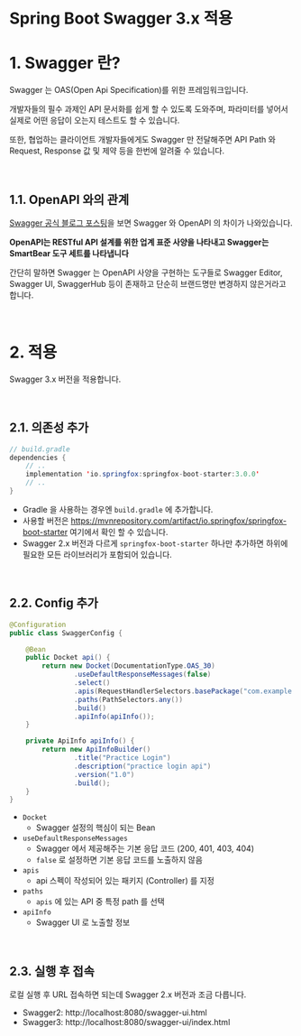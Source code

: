 # Spring Boot Swagger 3.x 적용

# 1. Swagger 란?

Swagger 는 OAS(Open Api Specification)를 위한 프레임워크입니다.

개발자들의 필수 과제인 API 문서화를 쉽게 할 수 있도록 도와주며, 파라미터를 넣어서 실제로 어떤 응답이 오는지 테스트도 할 수 있습니다.

또한, 협업하는 클라이언트 개발자들에게도 Swagger 만 전달해주면 API Path 와 Request, Response 값 및 제약 등을 한번에 알려줄 수 있습니다.

<br>

## 1.1. OpenAPI 와의 관계

[Swagger 공식 블로그 포스팅](https://swagger.io/blog/api-strategy/difference-between-swagger-and-openapi/)을 보면 Swagger 와 OpenAPI 의 차이가 나와있습니다.

**OpenAPI는 RESTful API 설계를 위한 업계 표준 사양을 나타내고 Swagger는 SmartBear 도구 세트를 나타냅니다**

간단히 말하면 Swagger 는 OpenAPI 사양을 구현하는 도구들로 Swagger Editor, Swagger UI, SwaggerHub 등이 존재하고 단순히 브랜드명만 변경하지 않은거라고 합니다.

<br>

# 2. 적용

Swagger 3.x 버전을 적용합니다.

<br>

## 2.1. 의존성 추가

```java
// build.gradle
dependencies {
    // ..
    implementation 'io.springfox:springfox-boot-starter:3.0.0'
    // ..
}
```

- Gradle 을 사용하는 경우엔 `build.gradle` 에 추가합니다.
- 사용할 버전은 https://mvnrepository.com/artifact/io.springfox/springfox-boot-starter 여기에서 확인 할 수 있습니다.
- Swagger 2.x 버전과 다르게 `springfox-boot-starter` 하나만 추가하면 하위에 필요한 모든 라이브러리가 포함되어 있습니다.

<br>

## 2.2. Config 추가

```java
@Configuration
public class SwaggerConfig {

    @Bean
    public Docket api() {
        return new Docket(DocumentationType.OAS_30)
                .useDefaultResponseMessages(false)
                .select()
                .apis(RequestHandlerSelectors.basePackage("com.example.login.controller"))
                .paths(PathSelectors.any())
                .build()
                .apiInfo(apiInfo());
    }

    private ApiInfo apiInfo() {
        return new ApiInfoBuilder()
                .title("Practice Login")
                .description("practice login api")
                .version("1.0")
                .build();
    }
}
```

- `Docket`
  - Swagger 설정의 핵심이 되는 Bean
- `useDefaultResponseMessages`
  - Swagger 에서 제공해주는 기본 응답 코드 (200, 401, 403, 404)
  - `false` 로 설정하면 기본 응답 코드를 노출하지 않음
- `apis`
  - api 스펙이 작성되어 있는 패키지 (Controller) 를 지정
- `paths`
  - `apis` 에 있는 API 중 특정 path 를 선택
- `apiInfo`
  - Swagger UI 로 노출할 정보

<br>

## 2.3. 실행 후 접속

로컬 실행 후 URL 접속하면 되는데 Swagger 2.x 버전과 조금 다릅니다.

- Swagger2: http://localhost:8080/swagger-ui.html
- Swagger3: http://localhost:8080/swagger-ui/index.html
